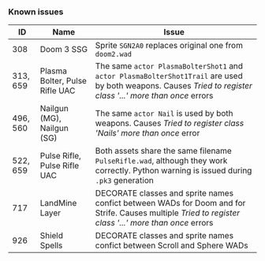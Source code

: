 ### Known issues

|ID |Name | Issue |
|---|-----|-------|
|308|Doom 3 SSG|Sprite `SGN2A0` replaces original one from `doom2.wad`|
|313, 659|Plasma Bolter, Pulse Rifle UAC|The same `actor PlasmaBolterShot1` and `actor PlasmaBolterShot1Trail` are used by both weapons. Causes _Tried to register class '...' more than once_ errors|
|496, 560|Nailgun (MG), Nailgun (SG)|The same `actor Nail` is used by both weapons. Causes _Tried to register class 'Nails' more than once_ error|
|522, 659|Pulse Rifle, Pulse Rifle UAC|Both assets share the same filename `PulseRifle.wad`, although they work correctly. Python warning is issued during `.pk3` generation|
|717|LandMine Layer|DECORATE classes and sprite names confict between WADs for Doom and for Strife. Causes multiple _Tried to register class '...' more than once_ errors|
|926|Shield Spells|DECORATE classes and sprite names confict between Scroll and Sphere WADs|
